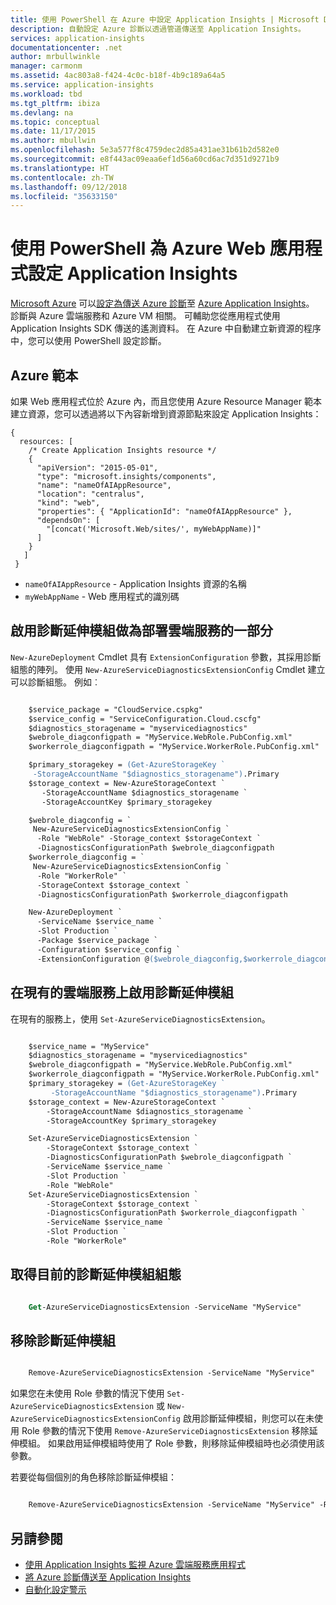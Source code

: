 ```yaml
---
title: 使用 PowerShell 在 Azure 中設定 Application Insights | Microsoft Docs
description: 自動設定 Azure 診斷以透過管道傳送至 Application Insights。
services: application-insights
documentationcenter: .net
author: mrbullwinkle
manager: carmonm
ms.assetid: 4ac803a8-f424-4c0c-b18f-4b9c189a64a5
ms.service: application-insights
ms.workload: tbd
ms.tgt_pltfrm: ibiza
ms.devlang: na
ms.topic: conceptual
ms.date: 11/17/2015
ms.author: mbullwin
ms.openlocfilehash: 5e3a577f8c4759dec2d85a431ae31b61b2d582e0
ms.sourcegitcommit: e8f443ac09eaa6ef1d56a60cd6ac7d351d9271b9
ms.translationtype: HT
ms.contentlocale: zh-TW
ms.lasthandoff: 09/12/2018
ms.locfileid: "35633150"
---
```

# <a name="using-powershell-to-set-up-application-insights-for-an-azure-web-app"></a>使用 PowerShell 為 Azure Web 應用程式設定 Application Insights
[Microsoft Azure](https://azure.com) 可以[設定為傳送 Azure 診斷](app-insights-azure-diagnostics.md)至 [Azure Application Insights](app-insights-overview.md)。 診斷與 Azure 雲端服務和 Azure VM 相關。 可輔助您從應用程式使用 Application Insights SDK 傳送的遙測資料。 在 Azure 中自動建立新資源的程序中，您可以使用 PowerShell 設定診斷。

## <a name="azure-template"></a>Azure 範本
如果 Web 應用程式位於 Azure 內，而且您使用 Azure Resource Manager 範本建立資源，您可以透過將以下內容新增到資源節點來設定 Application Insights：

    {
      resources: [
        /* Create Application Insights resource */
        {
          "apiVersion": "2015-05-01",
          "type": "microsoft.insights/components",
          "name": "nameOfAIAppResource",
          "location": "centralus",
          "kind": "web",
          "properties": { "ApplicationId": "nameOfAIAppResource" },
          "dependsOn": [
            "[concat('Microsoft.Web/sites/', myWebAppName)]"
          ]
        }
       ]
     } 

* `nameOfAIAppResource` - Application Insights 資源的名稱
* `myWebAppName` - Web 應用程式的識別碼

## <a name="enable-diagnostics-extension-as-part-of-deploying-a-cloud-service"></a>啟用診斷延伸模組做為部署雲端服務的一部分
`New-AzureDeployment` Cmdlet 具有 `ExtensionConfiguration` 參數，其採用診斷組態的陣列。 使用 `New-AzureServiceDiagnosticsExtensionConfig` Cmdlet 建立可以診斷組態。 例如︰

```ps

    $service_package = "CloudService.cspkg"
    $service_config = "ServiceConfiguration.Cloud.cscfg"
    $diagnostics_storagename = "myservicediagnostics"
    $webrole_diagconfigpath = "MyService.WebRole.PubConfig.xml" 
    $workerrole_diagconfigpath = "MyService.WorkerRole.PubConfig.xml"

    $primary_storagekey = (Get-AzureStorageKey `
     -StorageAccountName "$diagnostics_storagename").Primary
    $storage_context = New-AzureStorageContext `
       -StorageAccountName $diagnostics_storagename `
       -StorageAccountKey $primary_storagekey

    $webrole_diagconfig = `
     New-AzureServiceDiagnosticsExtensionConfig `
      -Role "WebRole" -Storage_context $storageContext `
      -DiagnosticsConfigurationPath $webrole_diagconfigpath
    $workerrole_diagconfig = `
     New-AzureServiceDiagnosticsExtensionConfig `
      -Role "WorkerRole" `
      -StorageContext $storage_context `
      -DiagnosticsConfigurationPath $workerrole_diagconfigpath

    New-AzureDeployment `
      -ServiceName $service_name `
      -Slot Production `
      -Package $service_package `
      -Configuration $service_config `
      -ExtensionConfiguration @($webrole_diagconfig,$workerrole_diagconfig)

``` 

## <a name="enable-diagnostics-extension-on-an-existing-cloud-service"></a>在現有的雲端服務上啟用診斷延伸模組
在現有的服務上，使用 `Set-AzureServiceDiagnosticsExtension`。

```ps

    $service_name = "MyService"
    $diagnostics_storagename = "myservicediagnostics"
    $webrole_diagconfigpath = "MyService.WebRole.PubConfig.xml" 
    $workerrole_diagconfigpath = "MyService.WorkerRole.PubConfig.xml"
    $primary_storagekey = (Get-AzureStorageKey `
         -StorageAccountName "$diagnostics_storagename").Primary
    $storage_context = New-AzureStorageContext `
        -StorageAccountName $diagnostics_storagename `
        -StorageAccountKey $primary_storagekey

    Set-AzureServiceDiagnosticsExtension `
        -StorageContext $storage_context `
        -DiagnosticsConfigurationPath $webrole_diagconfigpath `
        -ServiceName $service_name `
        -Slot Production `
        -Role "WebRole" 
    Set-AzureServiceDiagnosticsExtension `
        -StorageContext $storage_context `
        -DiagnosticsConfigurationPath $workerrole_diagconfigpath `
        -ServiceName $service_name `
        -Slot Production `
        -Role "WorkerRole"
```

## <a name="get-current-diagnostics-extension-configuration"></a>取得目前的診斷延伸模組組態
```ps

    Get-AzureServiceDiagnosticsExtension -ServiceName "MyService"
```


## <a name="remove-diagnostics-extension"></a>移除診斷延伸模組
```ps

    Remove-AzureServiceDiagnosticsExtension -ServiceName "MyService"
```

如果您在未使用 Role 參數的情況下使用 `Set-AzureServiceDiagnosticsExtension` 或 `New-AzureServiceDiagnosticsExtensionConfig` 啟用診斷延伸模組，則您可以在未使用 Role 參數的情況下使用 `Remove-AzureServiceDiagnosticsExtension` 移除延伸模組。 如果啟用延伸模組時使用了 Role 參數，則移除延伸模組時也必須使用該參數。

若要從每個個別的角色移除診斷延伸模組：

```ps

    Remove-AzureServiceDiagnosticsExtension -ServiceName "MyService" -Role "WebRole"
```


## <a name="see-also"></a>另請參閱
* [使用 Application Insights 監視 Azure 雲端服務應用程式](app-insights-cloudservices.md)
* [將 Azure 診斷傳送至 Application Insights](app-insights-azure-diagnostics.md)
* [自動化設定警示](app-insights-powershell-alerts.md)

